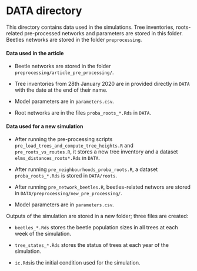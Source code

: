 # DATA directory

This directory contains data used in the simulations. Tree inventories, roots-related pre-processed networks and parameters are stored in this folder. Beetles networks are stored in the folder `preprocessing`.

#### Data used in the article

- Beetle networks are stored in the folder `preprocessing/article_pre_processing/`.

- Tree inventories from 28th January 2020 are in provided directly in `DATA` with the date at the end of their name.

- Model parameters are in `parameters.csv`.

- Root networks are in the files `proba_roots_*.Rds` in `DATA`.

#### Data used for a new simulation

- After running the pre-processing scripts `pre_load_trees_and_compute_tree_heights.R` and `pre_roots_vs_routes.R`, it stores a new tree inventory and a dataset `elms_distances_roots*.Rds` in `DATA`.

- After running `pre_neighbourhoods_proba_roots.R`, a dataset `proba_roots_*.Rds` is stored in `DATA/roots`.

- After running `pre_network_beetles.R`, beetles-related networs are stored in `DATA/preprocessing/new_pre_processing/`.

- Model parameters are in `parameters.csv`.

Outputs of the simulation are stored in a new folder; three files are created:

- `beetles_*.Rds` stores the beetle population sizes in all trees at each week of the simulation.

- `tree_states_*.Rds` stores the status of trees at each year of the simulation.

- `ic.Rds`is the initial condition used for the simulation.


